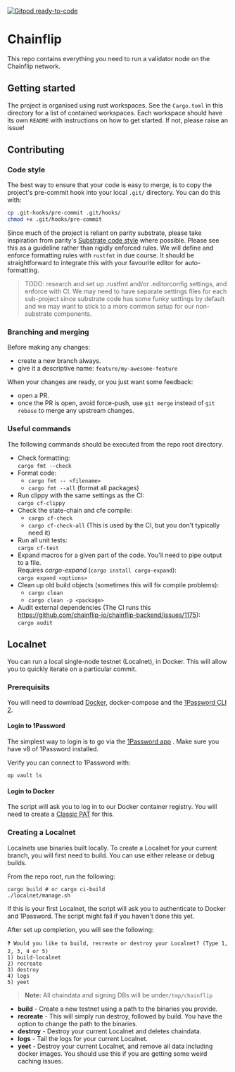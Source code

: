 [![Gitpod ready-to-code](https://img.shields.io/badge/Gitpod-ready--to--code-blue?logo=gitpod)](https://gitpod.io/#https://github.com/chainflip-io/chainflip-backend)

# Chainflip

This repo contains everything you need to run a validator node on the Chainflip network.

## Getting started

The project is organised using rust workspaces. See the `Cargo.toml` in this directory for a list of contained
workspaces. Each workspace should have its own `README` with instructions on how to get started. If not, please raise an
issue!

## Contributing

### Code style

The best way to ensure that your code is easy to merge, is to copy the project's pre-commit hook into your local `.git/`
directory. You can do this with:

```bash
cp .git-hooks/pre-commit .git/hooks/
chmod +x .git/hooks/pre-commit
```

Since much of the project is reliant on parity substrate, please take inspiration from
parity's [Substrate code style](https://github.com/paritytech/substrate/blob/master/docs/STYLE_GUIDE.md) where possible.
Please see this as a guideline rather than rigidly enforced rules. We will define and enforce formatting rules
with `rustfmt` in due course. It should be straightforward to integrate this with your favourite editor for
auto-formatting.

> TODO: research and set up .rustfmt and/or .editorconfig settings, and enforce with CI. We may need to have separate
> settings files for each sub-project since substrate code has some funky settings by default and we may want to stick
> to
> a more common setup for our non-substrate components.

### Branching and merging

Before making any changes:

- create a new branch always.
- give it a descriptive name: `feature/my-awesome-feature`

When your changes are ready, or you just want some feedback:

- open a PR.
- once the PR is open, avoid force-push, use `git merge` instead of `git rebase` to merge any upstream changes.

### Useful commands

The following commands should be executed from the repo root directory.

- Check formatting:<br>
  `cargo fmt --check`
- Format code:<br>
    - `cargo fmt -- <filename>`
    - `cargo fmt --all` (format all packages)
- Run clippy with the same settings as the CI:<br>
  `cargo cf-clippy`
- Check the state-chain and cfe compile:
    - `cargo cf-check`
    - `cargo cf-check-all` (This is used by the CI, but you don't typically need it)
- Run all unit tests:<br>
  `cargo cf-test`
- Expand macros for a given part of the code. You'll need to pipe output to a file.<br>
  Requires _cargo-expand_ (`cargo install cargo-expand`):<br>
  `cargo expand <options>`
- Clean up old build objects (sometimes this will fix compile problems):
    - `cargo clean`
    - `cargo clean -p <package>`
- Audit external dependencies (The CI runs this https://github.com/chainflip-io/chainflip-backend/issues/1175):<br>
  `cargo audit`

## Localnet

You can run a local single-node testnet (Localnet), in Docker. This will allow you to quickly iterate on a particular
commit.

### Prerequisits

You will need to download [Docker](https://docs.docker.com/get-docker/), docker-compose and
the [1Password CLI 2](https://developer.1password.com/docs/cli/get-started/).

#### Login to 1Password

The simplest way to login is to go via
the [1Password app](https://developer.1password.com/docs/cli/get-started#step-1-connect-1password-cli-with-the-1password-app)
. Make sure you have v8 of 1Password installed.

Verify you can connect to 1Password with:

```shell
op vault ls
```

#### Login to Docker

The script will ask you to log in to our Docker container registry. You will need to create
a [Classic PAT](https://docs.github.com/en/authentication/keeping-your-account-and-data-secure/creating-a-personal-access-token#creating-a-personal-access-token-classic)
for this.

### Creating a Localnet

Localnets use binaries built locally. To create a Localnet for your current branch, you will first need to build.
You can use either release or debug builds.

From the repo root, run the following:

```shell
cargo build # or cargo ci-build
./localnet/manage.sh
```

If this is your first Localnet, the script will ask you to authenticate to Docker and 1Password. The script might fail
if you haven't done this yet.

After set up completion, you will see the following:

```shell
❓ Would you like to build, recreate or destroy your Localnet? (Type 1, 2, 3, 4 or 5)
1) build-localnet
2) recreate
3) destroy
4) logs
5) yeet
```
> **Note:** All chaindata and signing DBs will be under`/tmp/chainflip`

* **build** - Create a new testnet using a path to the binaries you provide.
* **recreate** - This will simply run destroy, followed by build. You have the option to change the path to the binaries.
* **destroy** - Destroy your current Localnet and deletes chaindata.
* **logs** - Tail the logs for your current Localnet.
* **yeet** - Destroy your current Localnet, and remove all data including docker images. You should use this if you are getting some weird caching issues.

